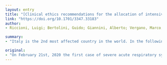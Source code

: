 ```yaml
---
layout: entry
title: "[Clinical ethics recommendations for the allocation of intensive care treatments, in exceptional, resource-limited circumstances.]"
link: "https://doi.org/10.1701/3347.33183"
author:
- Riccioni, Luigi; Bertolini, Guido; Giannini, Alberto; Vergano, Marco; Gristina, Giuseppe; Livigni, Sergio; Mistraletti, Giovanni; Petrini Gruppo di Lavoro Siaarti-Societa Italiana di Anestesia Analgesia Rianimazione E Terapia Intensiva, Flavia

summary:
- "Italy is the 2nd most affected country in the world. In the following days, the number of cases increased despite restrictive public health measures aimed to avoid the infection's spread. As of March 8th, 2020, Italy is a major contributor to the CoViD-19 disease. It is the second most affected nation in the globe. Italy is most affected by the disease, with a rising number of ICU beds. The number of patients in the care of critically-ill patients has increased. SIAARTI published operational recommendations and ethical considerations."

original:
- "On February 21st, 2020 the first case of severe acute respiratory syndrome due to the coronavirus 2 (SARS-CoV-2) causing the CoViD-19 disease, was identified in Italy. In the following days, despite the restrictive public health measures aimed to avoid the infection's spread, the number of cases increased. As of March 8th, 2020, Italy is the 2nd most affected country in the world. As of March 6th, 2020, the Italian Society of Anesthesia Analgesia Resuscitation and Intensive Care (SIAARTI) published operational recommendations and ethical considerations to support the clinicians involved in the care of critically-ill CoViD-19 patients, in regard a probable scenario where an imbalance between supply and demand of ICU beds, is put in place by a steadily rising number of these patients."
---
```


